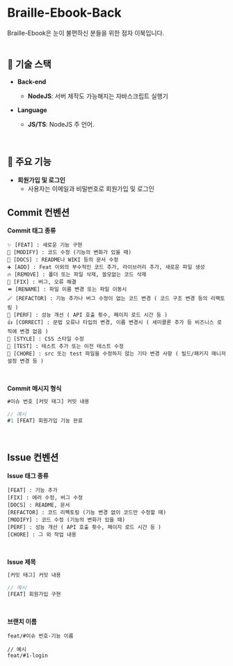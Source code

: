 # Braille-Ebook-Back
Braille-Ebook은 눈이 불편하신 분들을 위한 점자 이북입니다.
<br/>
<br/>

## 🔧 기술 스택

- **Back-end**
  - **NodeJS**: 서버 제작도 가능해지는 자바스크립트 실행기
  
- **Language**
  - **JS/TS**: NodeJS 주 언어.
<br />

## 📂 주요 기능

- **회원가입 및 로그인**
  - 사용자는 이메일과 비밀번호로 회원가입 및 로그인


## Commit 컨벤션

**Commit 태그 종류**
```
✨ [FEAT] : 새로운 기능 구현
🔧 [MODIFY] : 코드 수정 (기능의 변화가 있을 때)
📝 [DOCS] : README나 WIKI 등의 문서 수정
➕ [ADD] : Feat 이외의 부수적인 코드 추가, 라이브러리 추가, 새로운 파일 생성
🔥 [REMOVE] : 폴더 또는 파일 삭제, 쓸모없는 코드 삭제
🐛 [FIX] : 버그, 오류 해결
⏪️ [RENAME] : 파일 이름 변경 또는 파일 이동시
🪄 [REFACTOR] : 기능 추가나 버그 수정이 없는 코드 변경 ( 코드 구조 변경 등의 리팩토링 )
🌈 [PERF] : 성능 개선 ( API 호출 횟수, 페이지 로드 시간 등 )
👍 [CORRECT] : 문법 오류나 타입의 변경, 이름 변경시 ( 세미콜론 추가 등 비즈니스 로직에 변경 없음 )
🎨 [STYLE] : CSS 스타일 수정
🧪 [TEST] : 테스트 추가 또는 이전 테스트 수정
🧹 [CHORE] : src 또는 test 파일을 수정하지 않는 기타 변경 사항 ( 빌드/패키지 매니저 설정 변경 등 )
```

<br />

**Commit 메시지 형식**
```js
#이슈 번호 [커밋 태그] 커밋 내용

// 예시
#1 [FEAT] 회원가입 기능 완료
```

<br />

## Issue 컨벤션

**Issue 태그 종류**
```
[FEAT] : 기능 추가
[FIX] : 에러 수정, 버그 수정
[DOCS] : README, 문서
[REFACTOR] : 코드 리펙토링 (기능 변경 없이 코드만 수정할 때)
[MODIFY] : 코드 수정 (기능의 변화가 있을 때)
[PERF] : 성능 개선 ( API 호출 횟수, 페이지 로드 시간 등 )
[CHORE] : 그 외 작업 내용
```

<br />

**Issue 제목**
```js
[커밋 태그] 커밋 내용

// 예시
[FEAT] 회원가입 구현
```

<br />

**브랜치 이름**
```
feat/#이슈 번호-기능 이름

// 예시
feat/#1-login
```
